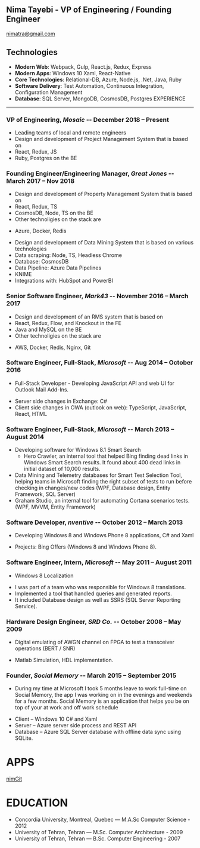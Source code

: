 Nima Tayebi - VP of Engineering / Founding Engineer
---------------
nimatra@gmail.com 


Technologies
---------------
* **Modern Web**: Webpack, Gulp, React.js, Redux, Express
* **Modern Apps**: Windows 10 Xaml, React-Native
* **Core Technologies**: Relational-DB, Azure, Node.js, .Net, Java, Ruby
* **Software Delivery**: Test Automation, Continuous Integration, Configuration Management
* **Database**: SQL Server, MongoDB, CosmosDB, Postgres
EXPERIENCE
----------

### **VP of Engineering**, *Mosaic* -- December 2018 – Present
 - Leading teams of local and remote engineers
 - Design and development of Project Management System that is based on
  - React, Redux, JS
  - Ruby, Postgres on the BE

### **Founding Engineer/Engineering Manager**, *Great Jones* -- March 2017 – Nov 2018
 - Design and development of Property Management System that is based on
  - React, Redux, TS
  - CosmosDB, Node, TS on the BE
  - Other technoligies on the stack are
   * Azure, Docker, Redis
 - Design and development of Data Mining System that is based on various technologies
  - Data scraping: Node, TS, Headless Chrome
  - Database: CosmosDB
  - Data Pipeline: Azure Data Pipelines
  - KNIME
  - Integrations with: HubSpot and PowerBI

### **Senior Software Engineer**, *Mark43* -- November 2016 – March 2017
 - Design and development of an RMS system that is based on
  - React, Redux, Flow, and Knockout in the FE
  - Java and MySQL on the BE
  - Other technoligies on the stack are
   * AWS, Docker, Redis, Nginx, Git

### **Software Engineer, Full-Stack**, *Microsoft* -- Aug 2014 – October 2016
 - Full-Stack Developer - Developing JavaScript API and web UI for Outlook Mail Add-Ins.  
  * Server side changes in Exchange: C# 
  * Client side changes in OWA (outlook on web): TypeScript, JavaScript, React, HTML

### **Software Engineer, Full-Stack**, *Microsoft* -- March 2013 – August 2014
 - Developing software for Windows 8.1 Smart Search  
   - Hero Crawler, an internal tool that helped Bing finding dead links in Windows Smart Search results. It found about 400 dead links in initial dataset of 10,000 results. 
 - Data Mining and Telemetry databases for Smart Test Selection Tool, helping teams in Microsoft finding the right subset of tests to run before checking in changes/new codes (WPF, Database design, Entity Framework, SQL Server) 
 - Graham Studio, an internal tool for automating Cortana scenarios tests. (WPF, MVVM, Entity Framework) 
 
### **Software Developer**, *nventive* -- October 2012 – March 2013
 - Developing Windows 8 and Windows Phone 8 applications, C# and Xaml  
  * Projects: Bing Offers (Windows 8 and Windows Phone 8). 
 
### **Software Engineer, Intern**, *Microsoft* -- May 2011 – August 2011
 - Windows 8 Localization 
  * I was part of a team who was responsible for Windows 8 translations. 
  * Implemented a tool that handled queries and generated reports. 
  * It included Database design as well as SSRS (SQL Server Reporting Service). 
 
### **Hardware Design Engineer**, *SRD Co.* -- October 2008 – May 2009 
- Digital emulating of AWGN channel on FPGA to test a transceiver operations (BERT / SNR) 
 * Matlab Simulation, HDL implementation. 
 
### **Founder**, *Social Memory* -- March 2015 – September 2015 
 - During my time at Microsoft I took 5 months leave to work full-time on Social Memory, the app I was working on in the evenings and weekends for a few months. Social Memory is an application that helps you be on top of your at work and off work schedule  
  * Client – Windows 10 C# and Xaml 
  * Server – Azure server side process and REST API 
  * Database – Azure SQL Server database with offline data sync using SQLite.

APPS
=========
[nimGit](http://nimgit.com)

EDUCATION
=========
 - Concordia University, Montreal, Quebec — M.A.Sc Computer Science - 2012
 - University of Tehran, Tehran — M.Sc. Computer Architecture - 2009
 - University of Tehran, Tehran — B.Sc. Computer Engineering - 2007

